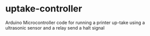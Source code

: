 # uptake-controller
Arduino Microcontroller code for running a printer up-take using a ultrasonic sensor and a relay send a halt signal
